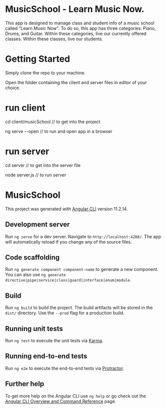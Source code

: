 # MusicSchool - Learn Music Now.

This app is designed to manage class and student info of a music school called "Learn Music Now".
To do so, this app has three categories: Piano, Drums, and Guitar.
Within these categories, live our currently offered classes.
Within these classes, live our students.

# Getting Started

Simply clone the repo to your machine.

Open the folder containing the client and server files in editor of your choice.

# run client

cd client/musicSchool   // to get into the project

ng serve --open         // to run and open app in a browser

#  run server

cd server               // to get into the server file

node server.js          // to run server


# MusicSchool

This project was generated with [Angular CLI](https://github.com/angular/angular-cli) version 11.2.14.

## Development server

Run `ng serve` for a dev server. Navigate to `http://localhost:4200/`. The app will automatically reload if you change any of the source files.

## Code scaffolding

Run `ng generate component component-name` to generate a new component. You can also use `ng generate directive|pipe|service|class|guard|interface|enum|module`.

## Build

Run `ng build` to build the project. The build artifacts will be stored in the `dist/` directory. Use the `--prod` flag for a production build.

## Running unit tests

Run `ng test` to execute the unit tests via [Karma](https://karma-runner.github.io).

## Running end-to-end tests

Run `ng e2e` to execute the end-to-end tests via [Protractor](http://www.protractortest.org/).

## Further help

To get more help on the Angular CLI use `ng help` or go check out the [Angular CLI Overview and Command Reference](https://angular.io/cli) page.
